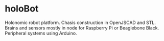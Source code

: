 # holoBot
Holonomic robot platform. Chasis construction in OpenJSCAD and STL.  Brains and sensors mostly in node for Raspberry Pi or Beaglebone Black.  Peripheral systems using Arduino. 
